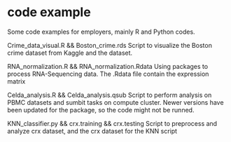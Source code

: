 # code example
Some code examples for employers, mainly R and Python codes.

Crime_data_visual.R && Boston_crime.rds
Script to visualize the Boston crime dataset from Kaggle and the dataset.

RNA_normalization.R && RNA_normalization.Rdata
Using packages to process RNA-Sequencing data. The .Rdata file contain the expression matrix

Celda_analysis.R && Celda_analysis.qsub
Script to perform analysis on PBMC datasets and sumbit tasks on compute cluster.
Newer versions have been updated for the package, so the code might not be runned.

KNN_classifier.py && crx.training && crx.testing
Script to preprocess and analyze crx dataset, and the crx dataset for the KNN script


